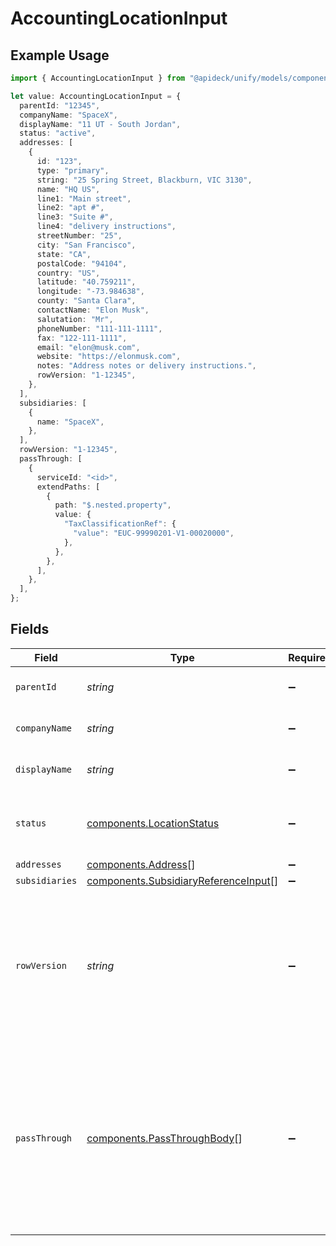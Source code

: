 # AccountingLocationInput

## Example Usage

```typescript
import { AccountingLocationInput } from "@apideck/unify/models/components";

let value: AccountingLocationInput = {
  parentId: "12345",
  companyName: "SpaceX",
  displayName: "11 UT - South Jordan",
  status: "active",
  addresses: [
    {
      id: "123",
      type: "primary",
      string: "25 Spring Street, Blackburn, VIC 3130",
      name: "HQ US",
      line1: "Main street",
      line2: "apt #",
      line3: "Suite #",
      line4: "delivery instructions",
      streetNumber: "25",
      city: "San Francisco",
      state: "CA",
      postalCode: "94104",
      country: "US",
      latitude: "40.759211",
      longitude: "-73.984638",
      county: "Santa Clara",
      contactName: "Elon Musk",
      salutation: "Mr",
      phoneNumber: "111-111-1111",
      fax: "122-111-1111",
      email: "elon@musk.com",
      website: "https://elonmusk.com",
      notes: "Address notes or delivery instructions.",
      rowVersion: "1-12345",
    },
  ],
  subsidiaries: [
    {
      name: "SpaceX",
    },
  ],
  rowVersion: "1-12345",
  passThrough: [
    {
      serviceId: "<id>",
      extendPaths: [
        {
          path: "$.nested.property",
          value: {
            "TaxClassificationRef": {
              "value": "EUC-99990201-V1-00020000",
            },
          },
        },
      ],
    },
  ],
};
```

## Fields

| Field                                                                                                                                                   | Type                                                                                                                                                    | Required                                                                                                                                                | Description                                                                                                                                             | Example                                                                                                                                                 |
| ------------------------------------------------------------------------------------------------------------------------------------------------------- | ------------------------------------------------------------------------------------------------------------------------------------------------------- | ------------------------------------------------------------------------------------------------------------------------------------------------------- | ------------------------------------------------------------------------------------------------------------------------------------------------------- | ------------------------------------------------------------------------------------------------------------------------------------------------------- |
| `parentId`                                                                                                                                              | *string*                                                                                                                                                | :heavy_minus_sign:                                                                                                                                      | A unique identifier for an object.                                                                                                                      | 12345                                                                                                                                                   |
| `companyName`                                                                                                                                           | *string*                                                                                                                                                | :heavy_minus_sign:                                                                                                                                      | The name of the company.                                                                                                                                | SpaceX                                                                                                                                                  |
| `displayName`                                                                                                                                           | *string*                                                                                                                                                | :heavy_minus_sign:                                                                                                                                      | The display name of the location.                                                                                                                       | 11 UT - South Jordan                                                                                                                                    |
| `status`                                                                                                                                                | [components.LocationStatus](../../models/components/locationstatus.md)                                                                                  | :heavy_minus_sign:                                                                                                                                      | Based on the status some functionality is enabled or disabled.                                                                                          | active                                                                                                                                                  |
| `addresses`                                                                                                                                             | [components.Address](../../models/components/address.md)[]                                                                                              | :heavy_minus_sign:                                                                                                                                      | N/A                                                                                                                                                     |                                                                                                                                                         |
| `subsidiaries`                                                                                                                                          | [components.SubsidiaryReferenceInput](../../models/components/subsidiaryreferenceinput.md)[]                                                            | :heavy_minus_sign:                                                                                                                                      | N/A                                                                                                                                                     |                                                                                                                                                         |
| `rowVersion`                                                                                                                                            | *string*                                                                                                                                                | :heavy_minus_sign:                                                                                                                                      | A binary value used to detect updates to a object and prevent data conflicts. It is incremented each time an update is made to the object.              | 1-12345                                                                                                                                                 |
| `passThrough`                                                                                                                                           | [components.PassThroughBody](../../models/components/passthroughbody.md)[]                                                                              | :heavy_minus_sign:                                                                                                                                      | The pass_through property allows passing service-specific, custom data or structured modifications in request body when creating or updating resources. |                                                                                                                                                         |